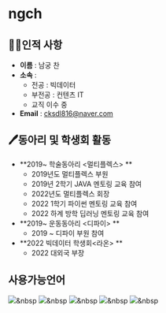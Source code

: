 # ngch

## 🧑‍🎓인적&nbsp;사항
- **이름** : 남궁 찬 <br>
- **소속** : <br>
  - 전공 : 빅데이터 <br>
  - 부전공 : 컨텐츠 IT <br>
  - 교직 이수 중 <br>
- **Email** : cksdl816@naver.com



## 🖊동아리 및 학생회 활동
- **2019~ 학술동아리 <멀티플렉스> **
  - 2019년도 멀티플렉스 부원
  - 2019년 2학기 JAVA 멘토링 교육 참여
  - 2022년도 멀티플렉스 회장
  - 2022 1학기 파이썬 멘토링 교육 참여
  - 2022 하계 방학 딥러닝 멘토링 교육 참여
- **2019~ 운동동아리 <디파이> **
  - 2019 ~ 디파이 부원 참여
- **2022 빅데이터 학생회<라온> **
  - 2022 대외국 부장

## 사용가능언어

<p align = "center">

  <img src="https://img.shields.io/badge/C-A8B9CC?style=flat-square&logo=C&logoColor=white"/></a>&nbsp 
  <img src="https://img.shields.io/badge/Python-F6C915?style=flat-square&logo=Python&logoColor=white"/></a>&nbsp 
  <img src="https://img.shields.io/badge/Java-006D5C?style=flat-square&logo=Java&logoColor=white"/></a>&nbsp 
  <img src="https://img.shields.io/badge/JavaScript-F7DF1E?style=flat-square&logo=javascript&logoColor=white"/></a>&nbsp 
  <img src="https://img.shields.io/badge/R.Studio-4479A1?style=flat-square&logo=MySQL&logoColor=white"/></a>&nbsp 
<br>
</p>
  




  



